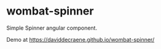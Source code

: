 # wombat-spinner
Simple Spinner angular component.


Demo at https://daviddecraene.github.io/wombat-spinner/
